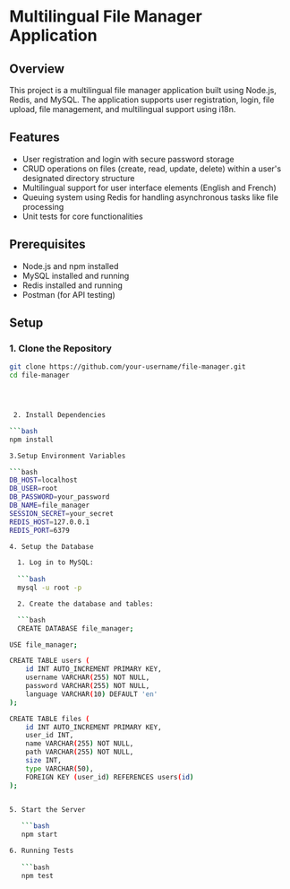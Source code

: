 # Multilingual File Manager Application

## Overview

This project is a multilingual file manager application built using Node.js, Redis, and MySQL. The application supports user registration, login, file upload, file management, and multilingual support using i18n.

## Features

- User registration and login with secure password storage
- CRUD operations on files (create, read, update, delete) within a user's designated directory structure
- Multilingual support for user interface elements (English and French)
- Queuing system using Redis for handling asynchronous tasks like file processing
- Unit tests for core functionalities

## Prerequisites

- Node.js and npm installed
- MySQL installed and running
- Redis installed and running
- Postman (for API testing)

## Setup

### 1. Clone the Repository

```bash
git clone https://github.com/your-username/file-manager.git
cd file-manager




 2. Install Dependencies

```bash
npm install

3.Setup Environment Variables

```bash 
DB_HOST=localhost
DB_USER=root
DB_PASSWORD=your_password
DB_NAME=file_manager
SESSION_SECRET=your_secret
REDIS_HOST=127.0.0.1
REDIS_PORT=6379

4. Setup the Database

  1. Log in to MySQL:
  
  ```bash 
  mysql -u root -p

  2. Create the database and tables:

  ```bash 
  CREATE DATABASE file_manager;

USE file_manager;

CREATE TABLE users (
    id INT AUTO_INCREMENT PRIMARY KEY,
    username VARCHAR(255) NOT NULL,
    password VARCHAR(255) NOT NULL,
    language VARCHAR(10) DEFAULT 'en'
);

CREATE TABLE files (
    id INT AUTO_INCREMENT PRIMARY KEY,
    user_id INT,
    name VARCHAR(255) NOT NULL,
    path VARCHAR(255) NOT NULL,
    size INT,
    type VARCHAR(50),
    FOREIGN KEY (user_id) REFERENCES users(id)
);


5. Start the Server
   
   ```bash
   npm start

6. Running Tests
   
   ```bash
   npm test

